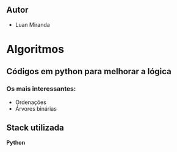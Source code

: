 
## Autor

- Luan Miranda


# Algoritmos 
 ## Códigos em python para melhorar a lógica

 ### Os mais interessantes:
 - Ordenações
 - Árvores binárias
 
 








## Stack utilizada

**Python**

